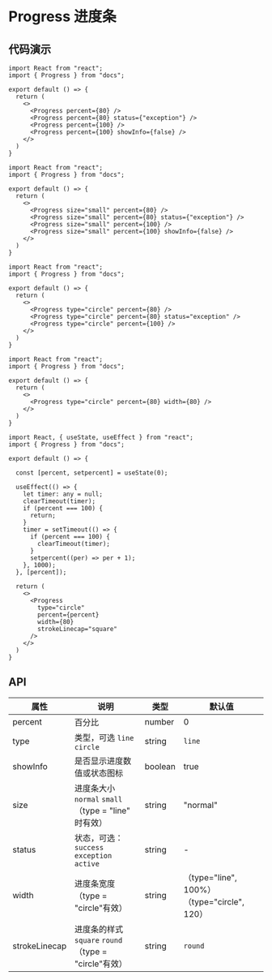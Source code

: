 
# Progress 进度条

## 代码演示

```tsx
import React from "react";
import { Progress } from "docs";

export default () => {
  return (
    <>
      <Progress percent={80} />
      <Progress percent={80} status={"exception"} />
      <Progress percent={100} />
      <Progress percent={100} showInfo={false} />
    </>
  )
}
```


```tsx
import React from "react";
import { Progress } from "docs";

export default () => {
  return (
    <>
      <Progress size="small" percent={80} />
      <Progress size="small" percent={80} status={"exception"} />
      <Progress size="small" percent={100} />
      <Progress size="small" percent={100} showInfo={false} />
    </>
  )
}
```


```tsx
import React from "react";
import { Progress } from "docs";

export default () => {
  return (
    <>
      <Progress type="circle" percent={80} />
      <Progress type="circle" percent={80} status="exception" />
      <Progress type="circle" percent={100} />
    </>
  )
}
```


```tsx
import React from "react";
import { Progress } from "docs";

export default () => {
  return (
    <>
      <Progress type="circle" percent={80} width={80} />
    </>
  )
}
```



```tsx
import React, { useState, useEffect } from "react";
import { Progress } from "docs";

export default () => {

  const [percent, setpercent] = useState(0);

  useEffect(() => {
    let timer: any = null;
    clearTimeout(timer);
    if (percent === 100) {
      return;
    }
    timer = setTimeout(() => {
      if (percent === 100) {
        clearTimeout(timer);
      }
      setpercent((per) => per + 1);
    }, 1000);
  }, [percent]);

  return (
    <>
      <Progress
        type="circle"
        percent={percent}
        width={80}
        strokeLinecap="square"
      />
    </>
  )
}
```

## API

| 属性          | 说明                                               | 类型               | 默认值                                      |
| ------------- | -------------------------------------------------- | ------------------ | ------------------------------------------- |
| percent       | 百分比                                             | number             | 0                                           |
| type          | 类型，可选 `line` `circle`                         | string             | `line`                                      |
| showInfo      | 是否显示进度数值或状态图标                         | boolean            | true                                        |
| size          | 进度条大小`normal` `small`（type = "line" 时有效） | string             | "normal"                                    |
| status        | 状态，可选：`success` `exception`  `active`        | string             | -                                           |
| width         | 进度条宽度（type = "circle"有效）                  | string             | （type="line", 100%）（type="circle", 120） |
| strokeLinecap | 进度条的样式`square` `round`（type = "circle"有效） | string |`round` |


